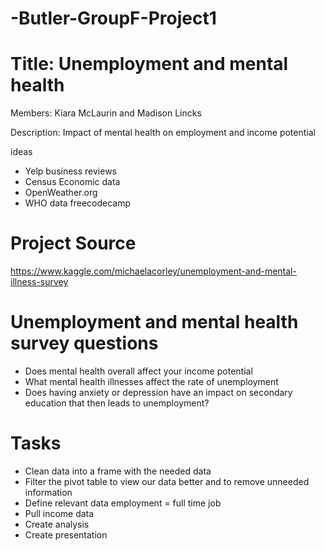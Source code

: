 # -Butler-GroupF-Project1
 

# Title: Unemployment and mental health

Members: Kiara McLaurin and Madison Lincks

Description: Impact of mental health on employment and income potential

 ideas
*	Yelp business reviews
*	Census Economic data
*	OpenWeather.org
*	WHO data freecodecamp

# Project Source
https://www.kaggle.com/michaelacorley/unemployment-and-mental-illness-survey

# Unemployment and mental health survey questions
*	Does mental health overall affect your income potential
*	What mental health illnesses affect the rate of unemployment
*	Does having anxiety or depression have an impact on secondary education that then leads to unemployment?

# Tasks
*	Clean data into a frame with the needed data
*	Filter the pivot table to view our data better and to remove unneeded information
*	Define relevant data employment = full time job
*	Pull income data 
*	Create analysis
*	Create presentation
